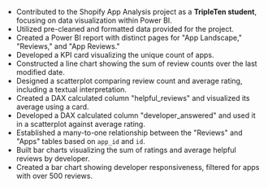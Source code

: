* Contributed to the Shopify App Analysis project as a **TripleTen student**, focusing on data visualization within Power BI.
* Utilized pre-cleaned and formatted data provided for the project.
* Created a Power BI report with distinct pages for "App Landscape," "Reviews," and "App Reviews."
* Developed a KPI card visualizing the unique count of apps.
* Constructed a line chart showing the sum of review counts over the last modified date.
* Designed a scatterplot comparing review count and average rating, including a textual interpretation.
* Created a DAX calculated column "helpful_reviews" and visualized its average using a card.
* Developed a DAX calculated column "developer_answered" and used it in a scatterplot against average rating.
* Established a many-to-one relationship between the "Reviews" and "Apps" tables based on `app_id` and `id`.
* Built bar charts visualizing the sum of ratings and average helpful reviews by developer.
* Created a bar chart showing developer responsiveness, filtered for apps with over 500 reviews.
